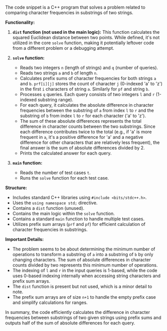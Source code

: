 The code snippet is a C++ program that solves a problem related to comparing character frequencies in substrings of two strings.

**Functionality:**

1.  **`dist` function (not used in the main logic):** This function calculates the squared Euclidean distance between two points. While defined, it's not utilized in the core `solve` function, making it potentially leftover code from a different problem or a debugging attempt.

2.  **`solve` function:**
    *   Reads two integers `n` (length of strings) and `q` (number of queries).
    *   Reads two strings `a` and `b` of length `n`.
    *   Calculates prefix sums of character frequencies for both strings `a` and `b`. `prf[i][j]` stores the count of character `j` (0-indexed 'a' to 'z') in the first `i` characters of string `a`. Similarly for `pf` and string `b`.
    *   Processes `q` queries. Each query consists of two integers `l` and `r` (1-indexed substring range).
    *   For each query, it calculates the absolute difference in character frequencies between the substring of `a` from index `l` to `r` and the substring of `b` from index `l` to `r` for each character ('a' to 'z').
    *   The sum of these absolute differences represents the total difference in character counts between the two substrings. Since each difference contributes twice to the total (e.g., if 'a' is more frequent in `a`, it's a positive difference for 'a' and a negative difference for other characters that are relatively less frequent), the final answer is the sum of absolute differences divided by 2.
    *   Prints the calculated answer for each query.

3.  **`main` function:**
    *   Reads the number of test cases `t`.
    *   Runs the `solve` function for each test case.

**Structure:**

*   Includes standard C++ libraries using `#include <bits/stdc++.h>`.
*   Uses the `using namespace std;` directive.
*   Contains a `dist` function (unused).
*   Contains the main logic within the `solve` function.
*   Contains a standard `main` function to handle multiple test cases.
*   Utilizes prefix sum arrays (`prf` and `pf`) for efficient calculation of character frequencies in substrings.

**Important Details:**

*   The problem seems to be about determining the minimum number of operations to transform a substring of `a` into a substring of `b` by only changing characters. The sum of absolute differences in character counts divided by two represents this minimum number of operations.
*   The indexing of `l` and `r` in the input queries is 1-based, while the code uses 0-based indexing internally when accessing string characters and prefix sum arrays.
*   The `dist` function is present but not used, which is a minor detail to note.
*   The prefix sum arrays are of size `n+1` to handle the empty prefix case and simplify calculations for ranges.

In summary, the code efficiently calculates the difference in character frequencies between substrings of two given strings using prefix sums and outputs half of the sum of absolute differences for each query.